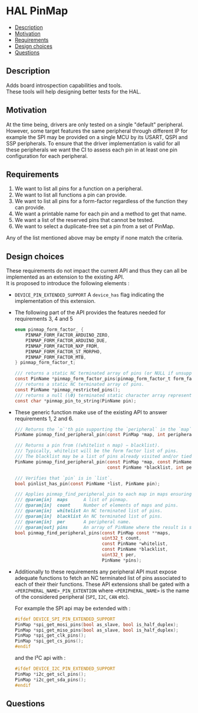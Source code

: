 # HAL  PinMap

<!-- toc -->

- [Description](#Description)
- [Motivation](#Motivation)
- [Requirements](#Requirements)
- [Design choices](#Design-choices)
- [Questions](#Questions)

<!-- tocstop -->

## Description

Adds board introspection capabilities and tools.  
These tools will help designing better tests for the HAL.

## Motivation

At the time being, drivers are only tested on a single "default" peripheral. However, some target features the same peripheral through different IP for example the SPI may be provided on a single MCU by its USART, QSPI and SSP peripherals. To ensure that the driver implementation is valid for all these peripherals we want the CI to assess each pin in at least one pin configuration for each peripheral.

## Requirements

1. We want to list all pins for a function on a peripheral.
2. We want to list all functions a pin can provide.
3. We want to list all pins for a form-factor regardless of the function they can provide.
4. We want a printable name for each pin and a method to get that name.
5. We want a list of the reserved pins that cannot be tested.
6. We want to select a duplicate-free set a pin from a set of PinMap.

Any of the list mentioned above may be empty if none match the criteria.

## Design choices

These requirements do not impact the current API and thus they can all be implemented as an extension to the existing API.   
It is proposed to introduce the following elements :
- `DEVICE_PIN_EXTENDED_SUPPORT` A `device_has` flag indicating the implementation of this extension.
- The following part of the API provides the features needed for requirements 3, 4 and 5
  ```c
  enum pinmap_form_factor_ {
      PINMAP_FORM_FACTOR_ARDUINO_ZERO,
      PINMAP_FORM_FACTOR_ARDUINO_DUE,
      PINMAP_FORM_FACTOR_NXP_FRDM,
      PINMAP_FORM_FACTOR_ST_MORPHO,
      PINMAP_FORM_FACTOR_MTB,
  } pinmap_form_factor_t;

  /// returns a static NC terminated array of pins (or NULL if unsupported).
  const PinName *pinmap_form_factor_pins(pinmap_form_factor_t form_factor);
  /// returns a static NC terminated array of pins.
  const PinName *pinmap_restricted_pins();
  /// returns a null (\0) terminated static character array representing the name of the pin.
  const char *pinmap_pin_to_string(PinName pin);
  ```
- These generic function make use of the existing API to answer requirements 1, 2 and 6.
  ```c
  /// Returns the `n`'th pin supporting the `peripheral` in the `map`.
  PinName pinmap_find_peripheral_pin(const PinMap *map, int peripheral, uint32_t n);

  /// Returns a pin from ((whitelist ∩ map) − blacklist).
  /// Typically, whitelist will be the form factor list of pins.
  /// The blacklist may be a list of pins already visited and/or tied to another peripheral.
  PinName pinmap_find_peripheral_pin(const PinMap *map, const PinName *whitelist,
                                     const PinName *blacklist, int per);

  /// Verifies that `pin` is in `list`.
  bool pinlist_has_pin(const PinName *list, PinName pin);

  /// Applies pinmap_find_peripheral_pin to each map in maps ensuring a pin will not be used twice.
  /// @param[in]  maps      A list of pinmap.
  /// @param[in]  count     Number of elements of maps and pins.
  /// @param[in]  whitelist An NC terminated list of pins.
  /// @param[in]  blacklist An NC terminated list of pins.
  /// @param[in]  per       A peripheral name.
  /// @param[out] pins      An array of PinName where the result is stored.
  bool pinmap_find_peripheral_pins(const PinMap const **maps,
                                   uint32_t count,
                                   const PinName *whitelist,
                                   const PinName *blacklist,
                                   uint32_t per,
                                   PinName *pins);
  ```
- Additionally to these requirements any peripheral API must expose adequate functions to fetch an NC terminated list of pins associated to each of their their functions. These API extensions shall be gated with a `<PERIPHERAL_NAME>_PIN_EXTENTION` where `<PERIPHERAL_NAME>` is the name of the considered peripheral (`SPI`, `I2C`, `CAN` etc).
  
  For example the SPI api may be extended with :
  ```c
  #ifdef DEVICE_SPI_PIN_EXTENDED_SUPPORT
  PinMap *spi_get_mosi_pins(bool as_slave, bool is_half_duplex);
  PinMap *spi_get_miso_pins(bool as_slave, bool is_half_duplex);
  PinMap *spi_get_clk_pins();
  PinMap *spi_get_cs_pins();
  #endif
  ```

  and the I²C api with :
  ```c
  #ifdef DEVICE_I2C_PIN_EXTENDED_SUPPORT
  PinMap *i2c_get_scl_pins();
  PinMap *i2c_get_sda_pins();
  #endif
  ```
  

## Questions

